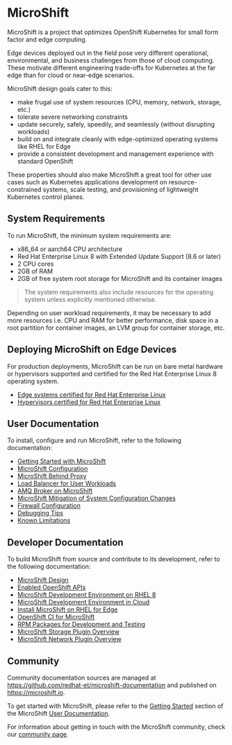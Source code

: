 # MicroShift

MicroShift is a project that optimizes OpenShift Kubernetes for small
form factor and edge computing.

Edge devices deployed out in the field pose very different operational,
environmental, and business challenges from those of cloud computing.
These motivate different engineering trade-offs for Kubernetes at the
far edge than for cloud or near-edge scenarios.

MicroShift design goals cater to this:
- make frugal use of system resources (CPU, memory, network, storage, etc.)
- tolerate severe networking constraints
- update securely, safely, speedily, and seamlessly (without disrupting workloads)
- build on and integrate cleanly with edge-optimized operating systems like RHEL for Edge
- provide a consistent development and management experience with standard OpenShift

These properties should also make MicroShift a great tool for other use cases
such as Kubernetes applications development on resource-constrained systems,
scale testing, and provisioning of lightweight Kubernetes control planes.

## System Requirements
To run MicroShift, the minimum system requirements are:

- x86_64 or aarch64 CPU architecture
- Red Hat Enterprise Linux 8 with Extended Update Support (8.6 or later)
- 2 CPU cores
- 2GB of RAM
- 2GB of free system root storage for MicroShift and its container images

> The system requirements also include resources for the operating system unless explicitly mentioned otherwise.

Depending on user workload requirements, it may be necessary to add more resources i.e. CPU and RAM for better
performance, disk space in a root partition for container images, an LVM group for container storage, etc.

## Deploying MicroShift on Edge Devices
For production deployments, MicroShift can be run on bare metal hardware or hypervisors supported and certified for the Red Hat Enterprise Linux 8 operating system.

- [Edge systems certified for Red Hat Enterprise Linux](https://catalog.redhat.com/hardware/search?c_catalog_channel=Edge%20System&p=1)
- [Hypervisors certified for Red Hat Enterprise Linux](https://access.redhat.com/solutions/certified-hypervisors)

## User Documentation
To install, configure and run MicroShift, refer to the following documentation:

- [Getting Started with MicroShift](./docs/getting_started.md)
- [MicroShift Configuration](./docs/howto_config.md)
- [MicroShift Behind Proxy](./docs/howto_http_proxy.md)
- [Load Balancer for User Workloads](./docs/howto_load_balancer.md)
- [AMQ Broker on MicroShift](./docs/howto_amq_broker.md)
- [MicroShift Mitigation of System Configuration Changes](./docs/howto_sysconf_watch.md)
- [Firewall Configuration](./docs/howto_firewall.md)
- [Debugging Tips](./docs/debugging_tips.md)
- [Known Limitations](./docs/known_limitations.md)

## Developer Documentation
To build MicroShift from source and contribute to its development, refer to the following documentation:

- [MicroShift Design](./docs/design.md)
- [Enabled OpenShift APIs](./docs/enabled_apis.md)
- [MicroShift Development Environment on RHEL 8](./docs/devenv_rhel8.md)
- [MicroShift Development Environment in Cloud](./docs/devenv_cloud.md)
- [Install MicroShift on RHEL for Edge](./docs/rhel4edge_iso.md)
- [OpenShift CI for MicroShift](./docs/openshift_ci.md)
- [RPM Packages for Development and Testing](./docs/rpm_packages.md)
- [MicroShift Storage Plugin Overview](./docs/default_csi_plugin.md)
- [MicroShift Network Plugin Overview](./docs/default_cni_plugin.md)

## Community
Community documentation sources are managed at <https://github.com/redhat-et/microshift-documentation> and published on <https://microshift.io>.

To get started with MicroShift, please refer to the [Getting Started](https://microshift.io/docs/getting-started/) section of the MicroShift [User Documentation](https://microshift.io/docs/user-documentation/).

For information about getting in touch with the MicroShift community, check our [community page](https://microshift.io/docs/community/). 
